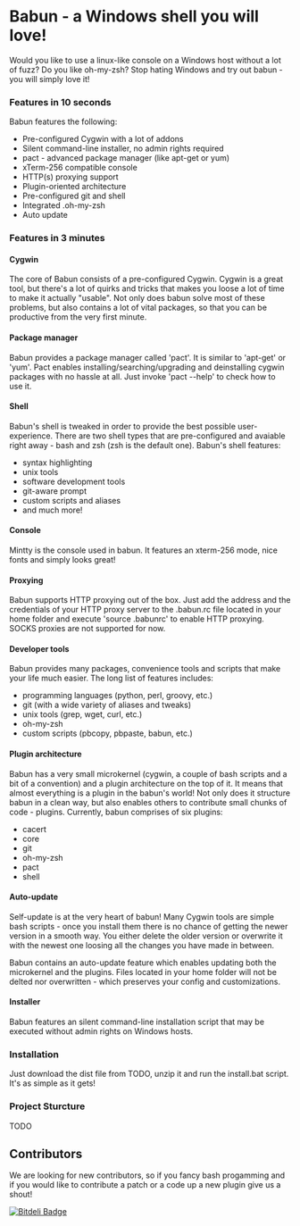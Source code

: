 # Babun - a Windows shell you will love!

Would you like to use a linux-like console on a Windows host without a lot of fuzz? Do you like oh-my-zsh?
Stop hating Windows and try out babun - you will simply love it!

### Features in 10 seconds

Babun features the following:
* Pre-configured Cygwin with a lot of addons
* Silent command-line installer, no admin rights required
* pact - advanced package manager (like apt-get or yum)
* xTerm-256 compatible console
* HTTP(s) proxying support
* Plugin-oriented architecture
* Pre-configured git and shell
* Integrated .oh-my-zsh
* Auto update

### Features in 3 minutes

#### Cygwin

The core of Babun consists of a pre-configured Cygwin. Cygwin is a great tool, but there's a lot of quirks and tricks that makes you loose a lot of time to make it actually "usable". Not only does babun solve most of these problems, but also contains a lot of vital packages, so that you can be productive from the very first minute. 

#### Package manager

Babun provides a package manager called 'pact'. It is similar to 'apt-get' or 'yum'. Pact enables installing/searching/upgrading and deinstalling cygwin packages with no hassle at all. Just invoke 'pact --help' to check how to use it.

#### Shell

Babun's shell is tweaked in order to provide the best possible user-experience. There are two shell types that are pre-configured and avaiable right away - bash and zsh (zsh is the default one). Babun's shell features:
* syntax highlighting
* unix tools
* software development tools
* git-aware prompt 
* custom scripts and aliases
* and much more!

#### Console

Mintty is the console used in babun. It features an xterm-256 mode, nice fonts and simply looks great!

#### Proxying

Babun supports HTTP proxying out of the box. Just add the address and the credentials of your HTTP proxy server to the .babun.rc file located in your home folder and execute 'source .babunrc' to enable HTTP proxying. SOCKS proxies are not supported for now.

#### Developer tools

Babun provides many packages, convenience tools and scripts that make your life much easier. The long list of features includes:
* programming languages (python, perl, groovy, etc.)
* git (with a wide variety of aliases and tweaks)
* unix tools (grep, wget, curl, etc.)
* oh-my-zsh
* custom scripts (pbcopy, pbpaste, babun, etc.)

#### Plugin architecture

Babun has a very small microkernel (cygwin, a couple of bash scripts and a bit of a convention) and a plugin architecture on the top of it. It means that almost everything is a plugin in the babun's world! Not only does it structure babun in a clean way, but also enables others to contribute small chunks of code - plugins. 
Currently, babun comprises of six plugins:
* cacert
* core
* git
* oh-my-zsh
* pact
* shell

#### Auto-update

Self-update is at the very heart of babun! Many Cygwin tools are simple bash scripts - once you install them there is no chance of getting the newer version in a smooth way. You either delete the older version or overwrite it with the newest one loosing all the changes you have made in between.

Babun contains an auto-update feature which enables updating both the microkernel and the plugins. Files located in your home folder will not be delted nor overwritten - which preserves your config and customizations.

#### Installer

Babun features an silent command-line installation script that may be executed without admin rights on Windows hosts.

### Installation

Just download the dist file from TODO, unzip it and run the install.bat script.
It's as simple as it gets!

### Project Sturcture

TODO

## Contributors

We are looking for new contributors, so if you fancy bash progamming and if you would like to contribute a patch or a code up a new plugin give us a shout!


[![Bitdeli Badge](https://d2weczhvl823v0.cloudfront.net/reficio/babun/trend.png)](https://bitdeli.com/free "Bitdeli Badge")

